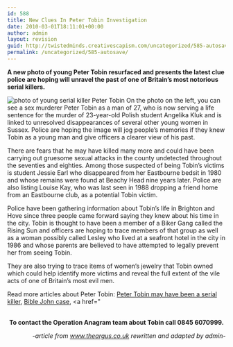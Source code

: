 ```yaml
---
id: 588
title: New Clues In Peter Tobin Investigation
date: 2010-03-01T18:11:01+00:00
author: admin
layout: revision
guid: http://twistedminds.creativescapism.com/uncategorized/585-autosave/
permalink: /uncategorized/585-autosave/
---
```

<p class="dropcap-first">
  <strong>A new photo of young Peter Tobin resurfaced and presents the latest clue police are hoping will unravel the past of one of Britain&#8217;s most notorious serial killers.</strong>
</p>

<img class="left" title="young Peter Tobin" src="img/post/YoungPeterTobin.jpg" alt="photo of young serial killer Peter Tobin" /> On the photo on the left, you can see a sex murderer Peter Tobin as a man of 27, who is now serving a life sentence for the murder of 23-year-old Polish student Angelika Kluk and is linked to unresolved disappearances of several other young women in Sussex. Police are hoping the image will jog people&#8217;s memories if they knew Tobin as a young man and give officers a clearer view of his past.

There are fears that he may have killed many more and could have been carrying out gruesome sexual attacks in the county undetected throughout the seventies and eighties. Among those suspected of being Tobin&#8217;s victims is student Jessie Earl who disappeared from her Eastbourne bedsit in 1980 and whose remains were found at Beachy Head nine years later. Police are also listing Louise Kay, who was last seen in 1988 dropping a friend home from an Eastbourne club, as a potential Tobin victim.

Police have been gathering information about Tobin&#8217;s life in Brighton and Hove since three people came forward saying they knew about his time in the city. Tobin is thought to have been a member of a Biker Gang called the Rising Sun and officers are hoping to trace members of that group as well as a woman possibly called Lesley who lived at a seafront hotel in the city in 1986 and whose parents are believed to have attempted to legally prevent her from seeing Tobin.

They are also trying to trace items of women&#8217;s jewelry that Tobin owned which could help identify more victims and reveal the full extent of the vile acts of one of Britain&#8217;s most evil men.

Read more articles about Peter Tobin: [Peter Tobin may have been a serial killer](http://twistedminds.creativescapism.com/cold-cases/peter-tobin-may-have-been-a-serial-killer/ "Peter Tobin may have been a serial killer"), [Bible John case](http://twistedminds.creativescapism.com/cold-cases/bible-john-case/ "Bible John case"), <a href=" 

<p style="text-align: center;">
  <strong><br /> To contact the Operation Anagram team about Tobin call 0845 6070999. </strong>
</p>

<p style="text-align: right;">
  <em>-article from <a title="theargus" href="http://www.theargus.co.uk">www.theargus.co.uk</a> rewritten and adapted by admin-</em>
</p>